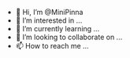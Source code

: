 - 👋 Hi, I’m @MiniPinna
- 👀 I’m interested in ...
- 🌱 I’m currently learning ...
- 💞️ I’m looking to collaborate on ...
- 📫 How to reach me ...

<!---
MiniPinna/MiniPinna is a ✨ special ✨ repository because its `README.md` (this file) appears on your GitHub profile.
You can click the Preview link to take a look at your changes.
--->
